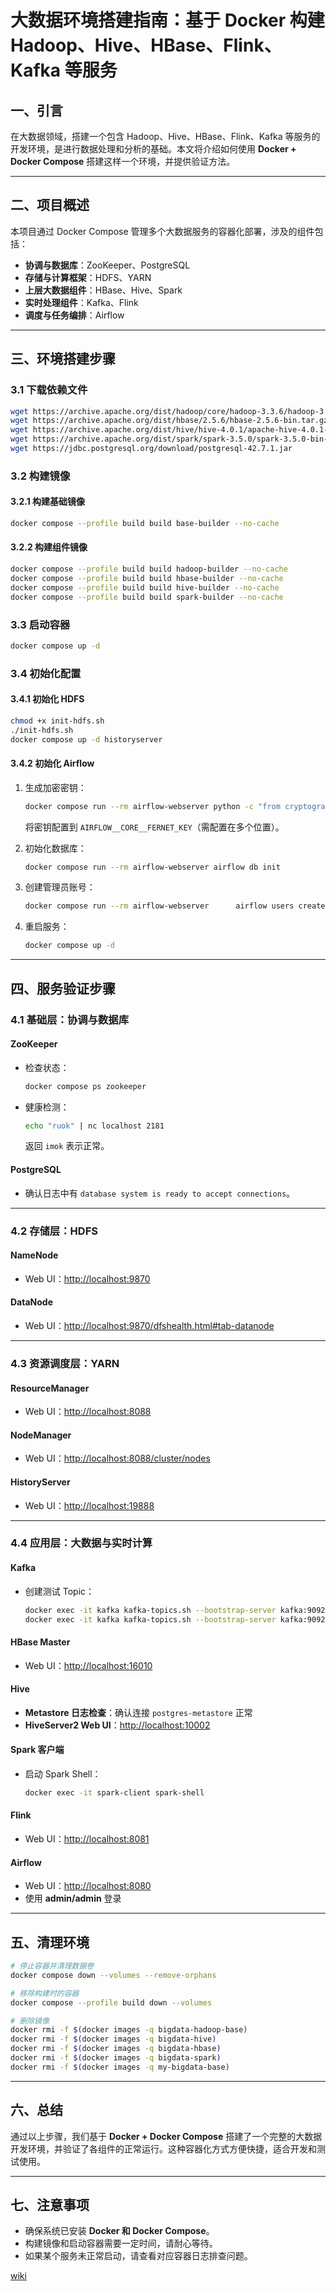 
# 大数据环境搭建指南：基于 Docker 构建 Hadoop、Hive、HBase、Flink、Kafka 等服务

## 一、引言

在大数据领域，搭建一个包含 Hadoop、Hive、HBase、Flink、Kafka 等服务的开发环境，是进行数据处理和分析的基础。本文将介绍如何使用 **Docker + Docker Compose** 搭建这样一个环境，并提供验证方法。

---

## 二、项目概述

本项目通过 Docker Compose 管理多个大数据服务的容器化部署，涉及的组件包括：

* **协调与数据库**：ZooKeeper、PostgreSQL
* **存储与计算框架**：HDFS、YARN
* **上层大数据组件**：HBase、Hive、Spark
* **实时处理组件**：Kafka、Flink
* **调度与任务编排**：Airflow

---

## 三、环境搭建步骤

### 3.1 下载依赖文件

```bash
wget https://archive.apache.org/dist/hadoop/core/hadoop-3.3.6/hadoop-3.3.6.tar.gz
wget https://archive.apache.org/dist/hbase/2.5.6/hbase-2.5.6-bin.tar.gz
wget https://archive.apache.org/dist/hive/hive-4.0.1/apache-hive-4.0.1-bin.tar.gz
wget https://archive.apache.org/dist/spark/spark-3.5.0/spark-3.5.0-bin-hadoop3.tgz
wget https://jdbc.postgresql.org/download/postgresql-42.7.1.jar
```

### 3.2 构建镜像

#### 3.2.1 构建基础镜像

```bash
docker compose --profile build build base-builder --no-cache
```

#### 3.2.2 构建组件镜像

```bash
docker compose --profile build build hadoop-builder --no-cache
docker compose --profile build build hbase-builder --no-cache
docker compose --profile build build hive-builder --no-cache
docker compose --profile build build spark-builder --no-cache
```

### 3.3 启动容器

```bash
docker compose up -d
```

### 3.4 初始化配置

#### 3.4.1 初始化 HDFS

```bash
chmod +x init-hdfs.sh
./init-hdfs.sh
docker compose up -d historyserver
```

#### 3.4.2 初始化 Airflow

1. 生成加密密钥：

   ```bash
   docker compose run --rm airflow-webserver python -c "from cryptography.fernet import Fernet; print(Fernet.generate_key().decode())"
   ```

   将密钥配置到 `AIRFLOW__CORE__FERNET_KEY`（需配置在多个位置）。

2. 初始化数据库：

   ```bash
   docker compose run --rm airflow-webserver airflow db init 
   ```

3. 创建管理员账号：

   ```bash
   docker compose run --rm airflow-webserver      airflow users create        --username admin --firstname Air --lastname Flow --role Admin --email admin@example.com    --password admin
   ```

4. 重启服务：

   ```bash
   docker compose up -d
   ```

---

## 四、服务验证步骤

### 4.1 基础层：协调与数据库

#### ZooKeeper

* 检查状态：

  ```bash
  docker compose ps zookeeper
  ```
* 健康检测：

  ```bash
  echo "ruok" | nc localhost 2181
  ```

  返回 `imok` 表示正常。

#### PostgreSQL

* 确认日志中有 `database system is ready to accept connections`。

---

### 4.2 存储层：HDFS

#### NameNode

* Web UI：[http://localhost:9870](http://localhost:9870)

#### DataNode

* Web UI：[http://localhost:9870/dfshealth.html#tab-datanode](http://localhost:9870/dfshealth.html#tab-datanode)

---

### 4.3 资源调度层：YARN

#### ResourceManager

* Web UI：[http://localhost:8088](http://localhost:8088)

#### NodeManager

* Web UI：[http://localhost:8088/cluster/nodes](http://localhost:8088/cluster/nodes)

#### HistoryServer

* Web UI：[http://localhost:19888](http://localhost:19888)

---

### 4.4 应用层：大数据与实时计算

#### Kafka

* 创建测试 Topic：

  ```bash
  docker exec -it kafka kafka-topics.sh --bootstrap-server kafka:9092 --create --topic test-topic --partitions 1 --replication-factor 1
  docker exec -it kafka kafka-topics.sh --bootstrap-server kafka:9092 --list
  ```

#### HBase Master

* Web UI：[http://localhost:16010](http://localhost:16010)

#### Hive

* **Metastore 日志检查**：确认连接 `postgres-metastore` 正常
* **HiveServer2 Web UI**：[http://localhost:10002](http://localhost:10002)

#### Spark 客户端

* 启动 Spark Shell：

  ```bash
  docker exec -it spark-client spark-shell
  ```

#### Flink

* Web UI：[http://localhost:8081](http://localhost:8081)

#### Airflow

* Web UI：[http://localhost:8080](http://localhost:8080)
* 使用 **admin/admin** 登录

---

## 五、清理环境

```bash
# 停止容器并清理数据卷
docker compose down --volumes --remove-orphans

# 移除构建时的容器
docker compose --profile build down --volumes

# 删除镜像
docker rmi -f $(docker images -q bigdata-hadoop-base)
docker rmi -f $(docker images -q bigdata-hive)
docker rmi -f $(docker images -q bigdata-hbase)
docker rmi -f $(docker images -q bigdata-spark)
docker rmi -f $(docker images -q my-bigdata-base)
```

---

## 六、总结

通过以上步骤，我们基于 **Docker + Docker Compose** 搭建了一个完整的大数据开发环境，并验证了各组件的正常运行。这种容器化方式方便快捷，适合开发和测试使用。

---

## 七、注意事项

* 确保系统已安装 **Docker 和 Docker Compose**。
* 构建镜像和启动容器需要一定时间，请耐心等待。
* 如果某个服务未正常启动，请查看对应容器日志排查问题。


[wiki](https://deepwiki.com/gugxl/my-bigdata-stack)